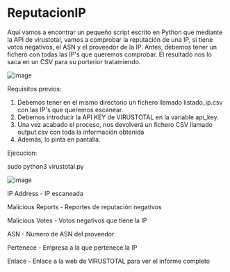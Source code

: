 # ReputacionIP
Aquí vamos a encontrar un pequeño script escrito en Python que mediante la API de virustotal, vamos a comprobar la reputación de una IP, si tiene votos negativos, el ASN y el proveedor de la IP.
Antes, debemos tener un fichero con todas las IP's que queremos comprobar. El resultado nos lo saca en un CSV para su porterior tratamiendo.

![image](https://github.com/JoseMarinManzano/JoseMarinManzano/assets/147179609/7a8455bf-1771-45a5-a8a2-ff0f6f438f59)

Requisitos previos:

  1. Debemos tener en el mismo directorio un fichero llamado listado_ip.csv con las IP's que queremos escanear.
  2. Debemos introducir la API KEY de VIRUSTOTAL en la variable api_key.
  3. Una vez acabado el proceso, nos devolverá un fichero CSV llamado output.csv con toda la información obtenida
  4. Además, lo pinta en pantalla.
     
Ejecucion:

sudo python3 virustotal.py

![image](https://github.com/JoseMarinManzano/ReputacionIP/assets/147179609/a2626f63-4619-4857-8013-518dddf0738d)

IP Address - IP escaneada

Malicious Reports - Reportes de reputación negativos

Malicious Votes - Votos negativos que tiene la IP

ASN - Numero de ASN del proveedor

Pertenece - Empresa a la que pertenece la IP

Enlace - Enlace a la web de VIRUSTOTAL para ver el informe completo
